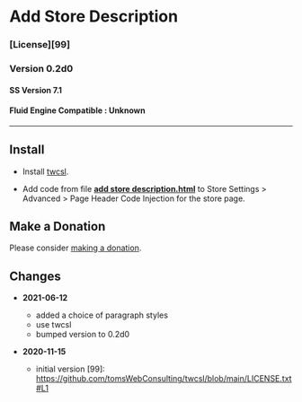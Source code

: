 # Add Store Description

### [License][99]

### Version 0.2d0

#### SS Version 7.1

#### Fluid Engine Compatible : Unknown

---

## Install

* Install
  [twcsl](https://github.com/tomsWebConsulting/twcsl#install-options).
  
* Add code from file
  **[add store description.html](add%20store%20description.html#L1)**
  to Store Settings > Advanced > Page Header Code Injection for the store page.

## Make a Donation

Please consider
[making a donation](https://github.com/tomsWebConsulting/twcsl#make-a-donation).

## Changes

* **2021-06-12**

  * added a choice of paragraph styles
  * use twcsl
  * bumped version to 0.2d0
  
* **2020-11-15**

  * initial version
[99]: https://github.com/tomsWebConsulting/twcsl/blob/main/LICENSE.txt#L1
